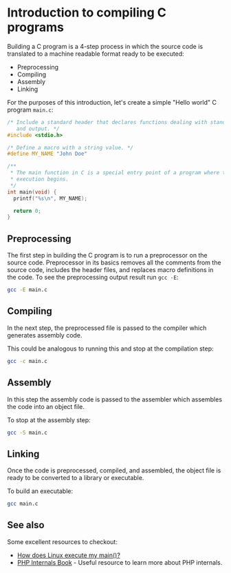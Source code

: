 # Introduction to compiling C programs

Building a C program is a 4-step process in which the source code is translated
to a machine readable format ready to be executed:

* Preprocessing
* Compiling
* Assembly
* Linking

For the purposes of this introduction, let's create a simple "Hello world" C
program `main.c`:

```c
/* Include a standard header that declares functions dealing with standard input
   and output. */
#include <stdio.h>

/* Define a macro with a string value. */
#define MY_NAME "John Doe"

/**
 * The main function in C is a special entry point of a program where the
 * execution begins.
 */
int main(void) {
  printf("%s\n", MY_NAME);

  return 0;
}
```

## Preprocessing

The first step in building the C program is to run a preprocessor on the source
code. Preprocessor in its basics removes all the comments from the source code,
includes the header files, and replaces macro definitions in the code. To see
the preprocessing output result run `gcc -E`:

```sh
gcc -E main.c
```

## Compiling

In the next step, the preprocessed file is passed to the compiler which
generates assembly code.

This could be analogous to running this and stop at the compilation step:

```sh
gcc -c main.c
```

## Assembly

In this step the assembly code is passed to the assembler which assembles the
code into an object file.

To stop at the assembly step:

```sh
gcc -S main.c
```

## Linking

Once the code is preprocessed, compiled, and assembled, the object file is ready
to be converted to a library or executable.

To build an executable:

```sh
gcc main.c
```

## See also

Some excellent resources to checkout:

* [How does Linux execute my main()?](https://linuxgazette.net/84/hawk.html)
* [PHP Internals Book](https://www.phpinternalsbook.com/) - Useful resource to
  learn more about PHP internals.
